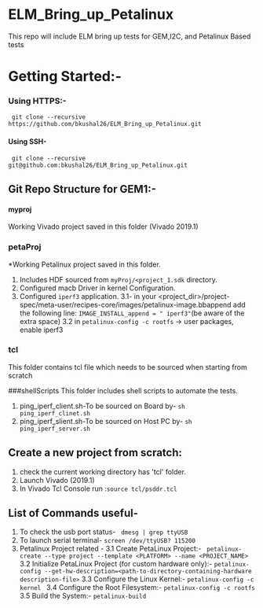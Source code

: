 # ELM_Bring_up_Petalinux
This repo will include ELM bring up tests for GEM,I2C, and  Petalinux Based tests

# Getting Started:-
### Using HTTPS:-
``` git clone --recursive https://github.com/bkushal26/ELM_Bring_up_Petalinux.git```

#### Using SSH-
``` git clone --recursive git@github.com:bkushal26/ELM_Bring_up_Petalinux.git```

## Git Repo Structure for GEM1:-

#### myproj
Working Vivado project saved in this folder (Vivado 2019.1)

### petaProj
*Working Petalinux project saved in this folder. 
1. Includes HDF sourced from `myProj/<project_1.sdk` directory.
2. Configured macb Driver in kernel Configuration.
3. Configured `iperf3` application. 
	3.1- in your <project_dir>/project-spec/meta-user/recipes-core/images/petalinux-image.bbappend add the following line:
	```IMAGE_INSTALL_append = " iperf3"```(be aware of the extra space)
	3.2  in ```petalinux-config -c rootfs``` -> user packages, enable iperf3
	
### tcl
This folder contains tcl file which needs to be sourced when starting from scratch

###shellScripts
This folder includes shell scripts to automate the tests.
1. ping_iperf_client.sh-To be sourced on Board by- ``` sh ping_iperf_clinet.sh ```
2. ping_iperf_slient.sh-To be sourced on Host PC by- ``` sh ping_iperf_server.sh ```
 


## Create a new project from scratch:
1. check the current working directory has 'tcl' folder.
2. Launch Vivado (2019.1)
3. In Vivado Tcl Console run :```source tcl/psddr.tcl```

## List of Commands useful-
1. To check the usb port status- ``` dmesg | grep ttyUSB```
2. To launch serial terminal- ```screen /dev/ttyUSB? 115200```
3. Petalinux Project related -
	3.1 Create PetaLinux Project:- ```  petalinux-create --type project --template <PLATFORM> --name <PROJECT_NAME> ```
	3.2 Initialize PetaLinux Project (for custom hardware only):- ``` petalinux-config --get-hw-description=<path-to-directory-containing-hardware description-file> ```
	3.3 Configure the Linux Kernel:- ```petalinux-config -c kernel ```
	3.4 Configure the Root Filesystem:- ```petalinux-config -c rootfs ```
	3.5 Build the System:- ```petalinux-build ```

## 

